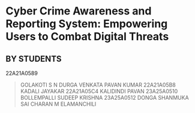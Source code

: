 # Cyber Crime Awareness and Reporting System: Empowering Users to Combat Digital Threats

## BY STUDENTS
 22A21A0589
> GOLAKOTI S N DURGA VENKATA PAVAN KUMAR
 22A21A05B8
> KADALI JAYAKAR
 22A21A05C4
> KALIDINDI PAVAN
 23A25A0510
> BOLLEMPALLI SUDEEP KRISHNA
 23A25A0512
> DONGA SHANMUKA SAI CHARAN M ELAMANCHILI
